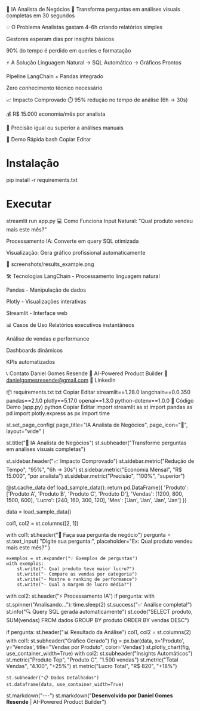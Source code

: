 🧠 IA Analista de Negócios
🎯 Transforma perguntas em análises visuais completas em 30 segundos

💡 O Problema
Analistas gastam 4–6h criando relatórios simples

Gestores esperam dias por insights básicos

90% do tempo é perdido em queries e formatação

⚡ A Solução
Linguagem Natural → SQL Automático → Gráficos Prontos

Pipeline LangChain + Pandas integrado

Zero conhecimento técnico necessário

📈 Impacto Comprovado
⏱️ 95% redução no tempo de análise (6h → 30s)

💰 R$ 15.000 economia/mês por analista

🎯 Precisão igual ou superior a análises manuais

🚀 Demo Rápida
bash
Copiar
Editar
# Instalação
pip install -r requirements.txt

# Executar
streamlit run app.py
💻 Como Funciona
Input Natural: "Qual produto vendeu mais este mês?"

Processamento IA: Converte em query SQL otimizada

Visualização: Gera gráfico profissional automaticamente

📸 screenshots/results_example.png

🛠️ Tecnologias
LangChain - Processamento linguagem natural

Pandas - Manipulação de dados

Plotly - Visualizações interativas

Streamlit - Interface web

📊 Casos de Uso
Relatórios executivos instantâneos

Análise de vendas e performance

Dashboards dinâmicos

KPIs automatizados

📞 Contato
Daniel Gomes Resende
🧠 AI-Powered Product Builder
📧 danielgomesresende@gmail.com
🔗 LinkedIn

📦 requirements.txt
txt
Copiar
Editar
streamlit==1.28.0
langchain==0.0.350
pandas==2.1.0
plotly==5.17.0
openai==1.3.0
python-dotenv==1.0.0
🧪 Código Demo (app.py)
python
Copiar
Editar
import streamlit as st
import pandas as pd
import plotly.express as px
import time

st.set_page_config(
    page_title="IA Analista de Negócios",
    page_icon="🧠",
    layout="wide"
)

st.title("🧠 IA Analista de Negócios")
st.subheader("Transforme perguntas em análises visuais completas")

st.sidebar.header("📈 Impacto Comprovado")
st.sidebar.metric("Redução de Tempo", "95%", "6h → 30s")
st.sidebar.metric("Economia Mensal", "R$ 15.000", "por analista")
st.sidebar.metric("Precisão", "100%", "superior")

@st.cache_data
def load_sample_data():
    return pd.DataFrame({
        'Produto': ['Produto A', 'Produto B', 'Produto C', 'Produto D'],
        'Vendas': [1200, 800, 1500, 600],
        'Lucro': [240, 160, 300, 120],
        'Mes': ['Jan', 'Jan', 'Jan', 'Jan']
    })

data = load_sample_data()

col1, col2 = st.columns([2, 1])

with col1:
    st.header("💬 Faça sua pergunta de negócio")
    pergunta = st.text_input(
        "Digite sua pergunta:",
        placeholder="Ex: Qual produto vendeu mais este mês?"
    )

    exemplos = st.expander("💡 Exemplos de perguntas")
    with exemplos:
        st.write("- Qual produto teve maior lucro?")
        st.write("- Compare as vendas por categoria")
        st.write("- Mostre o ranking de performance")
        st.write("- Qual a margem de lucro média?")

with col2:
    st.header("⚡ Processamento IA")
    if pergunta:
        with st.spinner("Analisando..."):
            time.sleep(2)
        st.success("✅ Análise completa!")
        st.info("🔍 Query SQL gerada automaticamente")
        st.code("SELECT produto, SUM(vendas) FROM dados GROUP BY produto ORDER BY vendas DESC")

if pergunta:
    st.header("📊 Resultado da Análise")
    col1, col2 = st.columns(2)
    with col1:
        st.subheader("Gráfico Gerado")
        fig = px.bar(data, x='Produto', y='Vendas', title="Vendas por Produto", color='Vendas')
        st.plotly_chart(fig, use_container_width=True)
    with col2:
        st.subheader("Insights Automáticos")
        st.metric("Produto Top", "Produto C", "1.500 vendas")
        st.metric("Total Vendas", "4.100", "+25%")
        st.metric("Lucro Total", "R$ 820", "+18%")

    st.subheader("📋 Dados Detalhados")
    st.dataframe(data, use_container_width=True)

st.markdown("---")
st.markdown("**Desenvolvido por Daniel Gomes Resende** | AI-Powered Product Builder")
